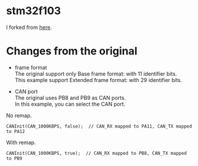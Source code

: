 # stm32f103
I forked from [here](https://github.com/seeers/CAN-Bus-Arduino_Core_STM32).

# Changes from the original

- frame format   
The original support only Base frame format: with 11 identifier bits.   
This example support Extended frame format: with 29 identifier bits.   

- CAN port   
The original uses PB8 and PB9 as CAN ports.   
In this example, you can select the CAN port.   

No remap.   
```
CANInit(CAN_1000KBPS, false);  // CAN_RX mapped to PA11, CAN_TX mapped to PA12
```

With remap.   
```
CANInit(CAN_1000KBPS, true);  // CAN_RX mapped to PB8, CAN_TX mapped to PB9
```
